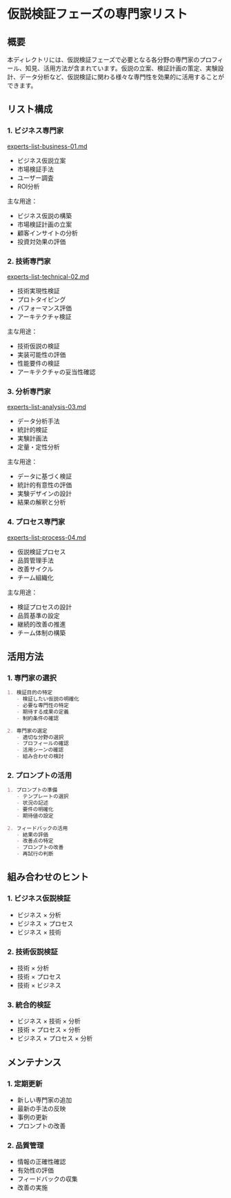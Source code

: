 # 仮説検証フェーズの専門家リスト

## 概要
本ディレクトリには、仮説検証フェーズで必要となる各分野の専門家のプロフィール、知見、活用方法が含まれています。仮説の立案、検証計画の策定、実験設計、データ分析など、仮説検証に関わる様々な専門性を効果的に活用することができます。

## リスト構成

### 1. ビジネス専門家
[experts-list-business-01.md](./experts-list-business-01.md)
- ビジネス仮説立案
- 市場検証手法
- ユーザー調査
- ROI分析

主な用途：
- ビジネス仮説の構築
- 市場検証計画の立案
- 顧客インサイトの分析
- 投資対効果の評価

### 2. 技術専門家
[experts-list-technical-02.md](./experts-list-technical-02.md)
- 技術実現性検証
- プロトタイピング
- パフォーマンス評価
- アーキテクチャ検証

主な用途：
- 技術仮説の検証
- 実装可能性の評価
- 性能要件の検証
- アーキテクチャの妥当性確認

### 3. 分析専門家
[experts-list-analysis-03.md](./experts-list-analysis-03.md)
- データ分析手法
- 統計的検証
- 実験計画法
- 定量・定性分析

主な用途：
- データに基づく検証
- 統計的有意性の評価
- 実験デザインの設計
- 結果の解釈と分析

### 4. プロセス専門家
[experts-list-process-04.md](./experts-list-process-04.md)
- 仮説検証プロセス
- 品質管理手法
- 改善サイクル
- チーム組織化

主な用途：
- 検証プロセスの設計
- 品質基準の設定
- 継続的改善の推進
- チーム体制の構築

## 活用方法

### 1. 専門家の選択
```markdown
1. 検証目的の特定
   - 検証したい仮説の明確化
   - 必要な専門性の特定
   - 期待する成果の定義
   - 制約条件の確認

2. 専門家の選定
   - 適切な分野の選択
   - プロフィールの確認
   - 活用シーンの確認
   - 組み合わせの検討
```

### 2. プロンプトの活用
```markdown
1. プロンプトの準備
   - テンプレートの選択
   - 状況の記述
   - 要件の明確化
   - 期待値の設定

2. フィードバックの活用
   - 結果の評価
   - 改善点の特定
   - プロンプトの改善
   - 再試行の判断
```

## 組み合わせのヒント

### 1. ビジネス仮説検証
- ビジネス × 分析
- ビジネス × プロセス
- ビジネス × 技術

### 2. 技術仮説検証
- 技術 × 分析
- 技術 × プロセス
- 技術 × ビジネス

### 3. 統合的検証
- ビジネス × 技術 × 分析
- 技術 × プロセス × 分析
- ビジネス × プロセス × 分析

## メンテナンス

### 1. 定期更新
- 新しい専門家の追加
- 最新の手法の反映
- 事例の更新
- プロンプトの改善

### 2. 品質管理
- 情報の正確性確認
- 有効性の評価
- フィードバックの収集
- 改善の実施